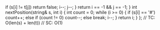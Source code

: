 if (s[i] != t[j])
return false;
i--;
j--;
}
return i == -1 && j == -1;
}
int nextPosition(string& s, int i) {
int count = 0;
while (i >= 0) {
if (s[i] == '#')
count++;
else if (count != 0)
count--;
else
break;
i--;
}
return i;
}
};
// TC: O(len(s) + len(t))
// SC: O(1)
```